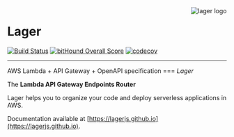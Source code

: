 <img align="right" alt="lager logo" src="https://raw.githubusercontent.com/lagerjs/lager/master/img/lager-logo2.png" />

# Lager

[![Build Status](https://travis-ci.org/lagerjs/lager.svg)](https://travis-ci.org/lagerjs/lager)
[![bitHound Overall Score](https://www.bithound.io/github/lagerjs/lager/badges/score.svg)](https://www.bithound.io/github/lagerjs/lager) [![codecov](https://codecov.io/gh/lagerjs/lager/branch/master/graph/badge.svg)](https://codecov.io/gh/lagerjs/lager)

---

AWS Lambda + API Gateway + OpenAPI specification === *Lager*

The **Lambda API Gateway Endpoints Router**

Lager helps you to organize your code and deploy serverless applications in AWS.

Documentation available at [https://lagerjs.github.io](https://lagerjs.github.io).
